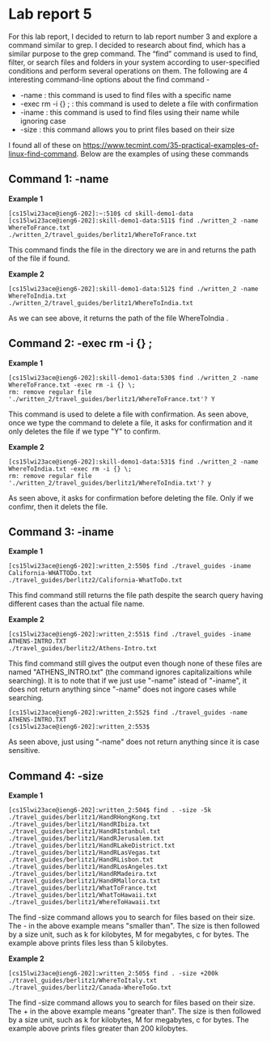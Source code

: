 # Lab report 5
For this lab report, I decided to return to lab report number 3 and explore a command similar to grep. I decided to research about find, which has a similar purpose to the grep command. The “find” command is used to find, filter, or search files and folders in your system according to user-specified conditions and perform several operations on them. The following are 4 interesting command-line options about the find command - 
* -name : this command is used to find files with a specific name
* -exec rm -i {} \; : this command is used to delete a file with confirmation
* -iname : this command is used to find files using their name while ignoring case
* -size : this command allows you to print files based on their size

I found all of these on https://www.tecmint.com/35-practical-examples-of-linux-find-command. Below are the examples of using these commands

## Command 1: -name

**Example 1**
```
[cs15lwi23ace@ieng6-202]:~:510$ cd skill-demo1-data
[cs15lwi23ace@ieng6-202]:skill-demo1-data:511$ find ./written_2 -name WhereToFrance.txt
./written_2/travel_guides/berlitz1/WhereToFrance.txt
```
This command finds the file in the directory we are in and returns the path of the file if found.

**Example 2**
```
[cs15lwi23ace@ieng6-202]:skill-demo1-data:512$ find ./written_2 -name WhereToIndia.txt 
./written_2/travel_guides/berlitz1/WhereToIndia.txt
```
As we can see above, it returns the path of the file WhereToIndia .

## Command 2: -exec rm -i {} \;
**Example 1**
```
[cs15lwi23ace@ieng6-202]:skill-demo1-data:530$ find ./written_2 -name WhereToFrance.txt -exec rm -i {} \;
rm: remove regular file './written_2/travel_guides/berlitz1/WhereToFrance.txt'? Y
```
This command is used to delete a file with confirmation. As seen above, once we type the command to delete a file, it asks for confirmation and it only deletes the file if we type "Y" to confirm.

**Example 2**

```
[cs15lwi23ace@ieng6-202]:skill-demo1-data:531$ find ./written_2 -name WhereToIndia.txt -exec rm -i {} \;
rm: remove regular file './written_2/travel_guides/berlitz1/WhereToIndia.txt'? y
```
As seen above, it asks for confirmation before deleting the file. Only if we confimr, then it delets the file.

## Command 3: -iname
**Example 1**
```
[cs15lwi23ace@ieng6-202]:written_2:550$ find ./travel_guides -iname California-WHATTODo.txt
./travel_guides/berlitz2/California-WhatToDo.txt
```
This find command still returns the file path despite the search query having different cases than the actual file name.

**Example 2**
```
[cs15lwi23ace@ieng6-202]:written_2:551$ find ./travel_guides -iname ATHENS-INTRO.TXT       
./travel_guides/berlitz2/Athens-Intro.txt
```
This find command still gives the output even though none of these files are named "ATHENS_INTRO.txt" (the command ignores capitalizaitions while searching). It is to note that if we just use "-name" istead of "-iname", it does not return anything since "-name" does not ingore cases while searching. 
```
[cs15lwi23ace@ieng6-202]:written_2:552$ find ./travel_guides -name ATHENS-INTRO.TXT
[cs15lwi23ace@ieng6-202]:written_2:553$ 
```
As seen above, just using "-name" does not return anything since it is case sensitive.

## Command 4: -size 
**Example 1**
```
[cs15lwi23ace@ieng6-202]:written_2:504$ find . -size -5k
./travel_guides/berlitz1/HandRHongKong.txt    
./travel_guides/berlitz1/HandRIbiza.txt       
./travel_guides/berlitz1/HandRIstanbul.txt    
./travel_guides/berlitz1/HandRJerusalem.txt   
./travel_guides/berlitz1/HandRLakeDistrict.txt
./travel_guides/berlitz1/HandRLasVegas.txt    
./travel_guides/berlitz1/HandRLisbon.txt      
./travel_guides/berlitz1/HandRLosAngeles.txt  
./travel_guides/berlitz1/HandRMadeira.txt     
./travel_guides/berlitz1/HandRMallorca.txt    
./travel_guides/berlitz1/WhatToFrance.txt     
./travel_guides/berlitz1/WhatToHawaii.txt     
./travel_guides/berlitz1/WhereToHawaii.txt    
```
The find -size command allows you to search for files based on their size. The - in the above example means "smaller than". The size is then followed by a size unit, such as k for kilobytes, M for megabytes, c for bytes. The example above prints files less than 5 kilobytes.

**Example 2**

```
[cs15lwi23ace@ieng6-202]:written_2:505$ find . -size +200k
./travel_guides/berlitz1/WhereToItaly.txt    
./travel_guides/berlitz2/Canada-WhereToGo.txt
```

The find -size command allows you to search for files based on their size. The + in the above example means "greater than". The size is then followed by a size unit, such as k for kilobytes, M for megabytes, c for bytes. The example above prints files greater than 200 kilobytes.


